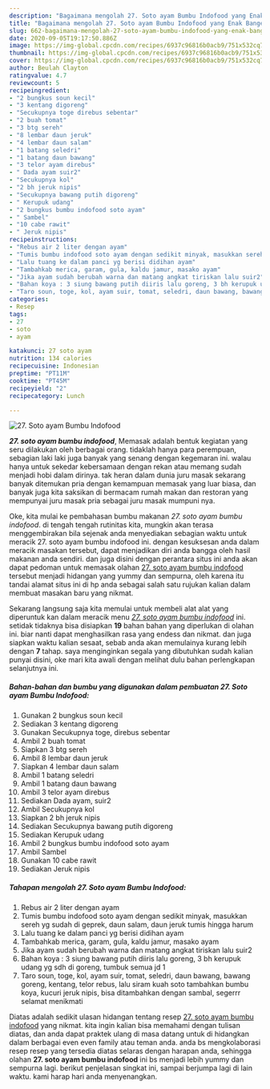 ```yaml
---
description: "Bagaimana mengolah 27. Soto ayam Bumbu Indofood yang Enak Banget"
title: "Bagaimana mengolah 27. Soto ayam Bumbu Indofood yang Enak Banget"
slug: 662-bagaimana-mengolah-27-soto-ayam-bumbu-indofood-yang-enak-banget
date: 2020-09-05T19:17:50.886Z
image: https://img-global.cpcdn.com/recipes/6937c96816b0acb9/751x532cq70/27-soto-ayam-bumbu-indofood-foto-resep-utama.jpg
thumbnail: https://img-global.cpcdn.com/recipes/6937c96816b0acb9/751x532cq70/27-soto-ayam-bumbu-indofood-foto-resep-utama.jpg
cover: https://img-global.cpcdn.com/recipes/6937c96816b0acb9/751x532cq70/27-soto-ayam-bumbu-indofood-foto-resep-utama.jpg
author: Beulah Clayton
ratingvalue: 4.7
reviewcount: 5
recipeingredient:
- "2 bungkus soun kecil"
- "3 kentang digoreng"
- "Secukupnya toge direbus sebentar"
- "2 buah tomat"
- "3 btg sereh"
- "8 lembar daun jeruk"
- "4 lembar daun salam"
- "1 batang seledri"
- "1 batang daun bawang"
- "3 telor ayam direbus"
- " Dada ayam suir2"
- "Secukupnya kol"
- "2 bh jeruk nipis"
- "Secukupnya bawang putih digoreng"
- " Kerupuk udang"
- "2 bungkus bumbu indofood soto ayam"
- " Sambel"
- "10 cabe rawit"
- " Jeruk nipis"
recipeinstructions:
- "Rebus air 2 liter dengan ayam"
- "Tumis bumbu indofood soto ayam dengan sedikit minyak, masukkan sereh yg sudah di geprek, daun salam, daun jeruk tumis hingga harum"
- "Lalu tuang ke dalam panci yg berisi didihan ayam"
- "Tambahkab merica, garam, gula, kaldu jamur, masako ayam"
- "Jika ayam sudah berubah warna dan matang angkat tiriskan lalu suir2"
- "Bahan koya : 3 siung bawang putih diiris lalu goreng, 3 bh kerupuk udang yg sdh di goreng, tumbuk semua jd 1"
- "Taro soun, toge, kol, ayam suir, tomat, seledri, daun bawang, bawang goreng, kentang, telor rebus, lalu siram kuah soto tambahkan bumbu koya, kucuri jeruk nipis, bisa ditambahkan dengan sambal, segerrr selamat menikmati"
categories:
- Resep
tags:
- 27
- soto
- ayam

katakunci: 27 soto ayam 
nutrition: 134 calories
recipecuisine: Indonesian
preptime: "PT11M"
cooktime: "PT45M"
recipeyield: "2"
recipecategory: Lunch

---
```



![27. Soto ayam Bumbu Indofood](https://img-global.cpcdn.com/recipes/6937c96816b0acb9/751x532cq70/27-soto-ayam-bumbu-indofood-foto-resep-utama.jpg)

<b><i>27. soto ayam bumbu indofood</i></b>, Memasak adalah bentuk kegiatan yang seru dilakukan oleh berbagai orang. tidaklah hanya para perempuan, sebagian laki laki juga banyak yang senang dengan kegemaran ini. walau hanya untuk sekedar kebersamaan dengan rekan atau memang sudah menjadi hobi dalam dirinya. tak heran dalam dunia juru masak sekarang banyak ditemukan pria dengan kemampuan memasak yang luar biasa, dan banyak juga kita saksikan di bermacam rumah makan dan restoran yang mempunyai juru masak pria sebagai juru masak mumpuni nya.



Oke, kita mulai ke pembahasan bumbu makanan <i>27. soto ayam bumbu indofood</i>. di tengah tengah rutinitas kita, mungkin akan terasa menggembirakan bila sejenak anda menyediakan sebagian waktu untuk meracik 27. soto ayam bumbu indofood ini. dengan kesuksesan anda dalam meracik masakan tersebut, dapat menjadikan diri anda bangga oleh hasil makanan anda sendiri. dan juga disini dengan perantara situs ini anda akan dapat pedoman untuk memasak olahan <u>27. soto ayam bumbu indofood</u> tersebut menjadi hidangan yang yummy dan sempurna, oleh karena itu tandai alamat situs ini di hp anda sebagai salah satu rujukan kalian dalam membuat masakan baru yang nikmat.


Sekarang langsung saja kita memulai untuk membeli alat alat yang diperuntuk kan dalam meracik menu <u><i>27. soto ayam bumbu indofood</i></u> ini. setidak tidaknya bisa disiapkan <b>19</b> bahan bahan yang diperlukan di olahan ini. biar nanti dapat menghasilkan rasa yang endess dan nikmat. dan juga siapkan waktu kalian sesaat, sebab anda akan memulainya kurang lebih dengan <b>7</b> tahap. saya menginginkan segala yang dibutuhkan sudah kalian punyai disini, oke mari kita awali dengan melihat dulu bahan perlengkapan selanjutnya ini.

<!--inarticleads1-->

##### Bahan-bahan dan bumbu yang digunakan dalam pembuatan 27. Soto ayam Bumbu Indofood:

1. Gunakan 2 bungkus soun kecil
1. Sediakan 3 kentang digoreng
1. Gunakan Secukupnya toge, direbus sebentar
1. Ambil 2 buah tomat
1. Siapkan 3 btg sereh
1. Ambil 8 lembar daun jeruk
1. Siapkan 4 lembar daun salam
1. Ambil 1 batang seledri
1. Ambil 1 batang daun bawang
1. Ambil 3 telor ayam direbus
1. Sediakan  Dada ayam, suir2
1. Ambil Secukupnya kol
1. Siapkan 2 bh jeruk nipis
1. Sediakan Secukupnya bawang putih digoreng
1. Sediakan  Kerupuk udang
1. Ambil 2 bungkus bumbu indofood soto ayam
1. Ambil  Sambel
1. Gunakan 10 cabe rawit
1. Sediakan  Jeruk nipis




<!--inarticleads2-->

##### Tahapan mengolah 27. Soto ayam Bumbu Indofood:

1. Rebus air 2 liter dengan ayam
1. Tumis bumbu indofood soto ayam dengan sedikit minyak, masukkan sereh yg sudah di geprek, daun salam, daun jeruk tumis hingga harum
1. Lalu tuang ke dalam panci yg berisi didihan ayam
1. Tambahkab merica, garam, gula, kaldu jamur, masako ayam
1. Jika ayam sudah berubah warna dan matang angkat tiriskan lalu suir2
1. Bahan koya : 3 siung bawang putih diiris lalu goreng, 3 bh kerupuk udang yg sdh di goreng, tumbuk semua jd 1
1. Taro soun, toge, kol, ayam suir, tomat, seledri, daun bawang, bawang goreng, kentang, telor rebus, lalu siram kuah soto tambahkan bumbu koya, kucuri jeruk nipis, bisa ditambahkan dengan sambal, segerrr selamat menikmati




Diatas adalah sedikit ulasan hidangan tentang resep <u>27. soto ayam bumbu indofood</u> yang nikmat. kita ingin kalian bisa memahami dengan tulisan diatas, dan anda dapat praktek ulang di masa datang untuk di hidangkan dalam berbagai even even family atau teman anda. anda bs mengkolaborasi resep resep yang tersedia diatas selaras dengan harapan anda, sehingga olahan <b>27. soto ayam bumbu indofood</b> ini bs menjadi lebih yummy dan sempurna lagi. berikut penjelasan singkat ini, sampai berjumpa lagi di lain waktu. kami harap hari anda menyenangkan.
